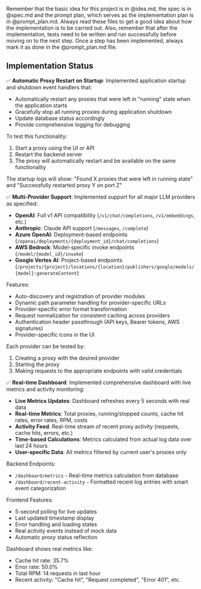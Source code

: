 Remember that the basic idea for this project is in @idea.md, the spec is in @spec.md and the prompt plan, which serves as the implementation plan is in @prompt_plan.md. Always read these files to get a good idea about how the implementation is to be carried out. Also, remember that after the implementation, tests need to be written and run successfully before moving on to the next step. Once a step has been implemented, always mark it as done in the @prompt_plan.md file.

## Implementation Status

✅ **Automatic Proxy Restart on Startup**: Implemented application startup and shutdown event handlers that:
- Automatically restart any proxies that were left in "running" state when the application starts
- Gracefully stop all running proxies during application shutdown
- Update database status accordingly
- Provide comprehensive logging for debugging

To test this functionality:
1. Start a proxy using the UI or API
2. Restart the backend server
3. The proxy will automatically restart and be available on the same functionality

The startup logs will show: "Found X proxies that were left in running state" and "Successfully restarted proxy Y on port Z"

✅ **Multi-Provider Support**: Implemented support for all major LLM providers as specified:
- **OpenAI**: Full v1 API compatibility (`/v1/chat/completions`, `/v1/embeddings`, etc.)
- **Anthropic**: Claude API support (`/messages`, `/complete`)
- **Azure OpenAI**: Deployment-based endpoints (`/openai/deployments/{deployment_id}/chat/completions`)
- **AWS Bedrock**: Model-specific invoke endpoints (`/model/{model_id}/invoke`)
- **Google Vertex AI**: Project-based endpoints (`/projects/{project}/locations/{location}/publishers/google/models/{model}:generateContent`)

Features:
- Auto-discovery and registration of provider modules
- Dynamic path parameter handling for provider-specific URLs
- Provider-specific error format transformation
- Request normalization for consistent caching across providers
- Authentication header passthrough (API keys, Bearer tokens, AWS signatures)
- Provider-specific icons in the UI

Each provider can be tested by:
1. Creating a proxy with the desired provider
2. Starting the proxy
3. Making requests to the appropriate endpoints with valid credentials

✅ **Real-time Dashboard**: Implemented comprehensive dashboard with live metrics and activity monitoring:
- **Live Metrics Updates**: Dashboard refreshes every 5 seconds with real data
- **Real-time Metrics**: Total proxies, running/stopped counts, cache hit rates, error rates, RPM, costs
- **Activity Feed**: Real-time stream of recent proxy activity (requests, cache hits, errors, etc.)
- **Time-based Calculations**: Metrics calculated from actual log data over last 24 hours
- **User-specific Data**: All metrics filtered by current user's proxies only

Backend Endpoints:
- `/dashboard/metrics` - Real-time metrics calculation from database
- `/dashboard/recent-activity` - Formatted recent log entries with smart event categorization

Frontend Features:
- 5-second polling for live updates
- Last updated timestamp display
- Error handling and loading states
- Real activity events instead of mock data
- Automatic proxy status reflection

Dashboard shows real metrics like:
- Cache hit rate: 35.7%
- Error rate: 50.0% 
- Total RPM: 14 requests in last hour
- Recent activity: "Cache hit", "Request completed", "Error 401", etc.